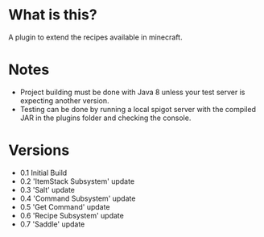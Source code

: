 # What is this?
A plugin to extend the recipes available in minecraft.

# Notes
- Project building must be done with Java 8 unless your test server is expecting another version.
- Testing can be done by running a local spigot server with the compiled JAR in the plugins folder and checking the console.

# Versions
-  0.1 Initial Build
-  0.2 'ItemStack Subsystem' update
-  0.3 'Salt' update
-  0.4 'Command Subsystem' update
-  0.5 'Get Command' update
-  0.6 'Recipe Subsystem' update
-  0.7 'Saddle' update